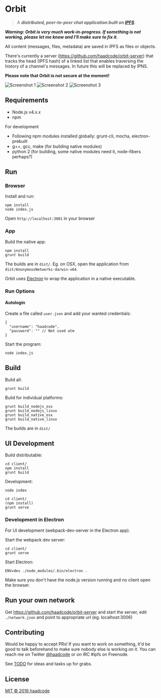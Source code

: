 # Orbit

> A ***distributed, peer-to-peer chat application built on [IPFS](http://ipfs.io)***.

***Warning: Orbit is very much work-in-progress. If something is not working, please let me know and I'll make sure to fix it.***

All content (messages, files, metadata) are saved in IPFS as files or objects.

There's currently a server (https://github.com/haadcode/orbit-server) that tracks the head (IPFS hash) of a linked list that enables traversing the history of a channel's messages. In future this will be replaced by IPNS.

**Please note that Orbit is not secure at the moment!**

![Screenshot 1](https://raw.githubusercontent.com/haadcode/orbit/master/screenshots/screenshot4%202016-04-16.png)
![Screenshot 2](https://raw.githubusercontent.com/haadcode/orbit/master/screenshots/screenshot3%202016-04-14.png)
![Screenshot 3](https://raw.githubusercontent.com/haadcode/orbit/master/screenshots/screenshot6%202016-04-17.png)

## Requirements
- Node.js v4.x.x
- npm

For development

- Following npm modules installed globally: grunt-cli, mocha, electron-prebuilt
- g++, gcc, make (for building native modules)
- python 2 (for building, some native modules need it, node-fibers perhaps?)

## Run
### Browser
Install and run:
```
npm install
node index.js
```

Open `http://localhost:3001` in your browser

### App
Build the native app:
```
npm install
grunt build
```

The builds are in `dist/`. Eg. on OSX, open the application from `dist/AnonymousNetworks-darwin-x64`.

Orbit uses [Electron](http://electron.atom.io/) to wrap the application in a native executable.

### Run Options
#### Autologin
Create a file called `user.json` and add your wanted credentials:
```
{
  "username": "haadcode",
  "password": "" // Not used atm
}
```

Start the program:
```
node index.js
```

## Build
Build all:
```
grunt build
```

Build for individual platforms:
```
grunt build_nodejs_osx
grunt build_nodejs_linux
grunt build_native_osx
grunt build_native_linux
```

The builds are in `dist/`

## UI Development
Build distributable:
```
cd client/
npm install
grunt build
```

Development:
```
node index
```

```
cd client/
(npm install)
grunt serve
```

### Development in Electron
For UI development (webpack-dev-server in the Electron app).

Start the webpack dev server:
```
cd client/
grunt serve
```

Start Electron:
```
ENV=dev ./node_modules/.bin/electron . 
```

Make sure you don't have the node.js version running and no client open the browser.

## Run your own network
Get https://github.com/haadcode/orbit-server and start the server, edit `./network.json` and point to appropriate url (eg. localhost:3006)

## Contributing
Would be happy to accept PRs! If you want to work on something, it'd be good to talk beforehand to make sure nobody else is working on it. You can reach me on Twitter [@haadcode](https://twitter.com/haadcode) or on IRC #ipfs on Freenode.

See [TODO](https://github.com/haadcode/orbit/blob/master/TODO.md) for ideas and tasks up for grabs.

## License

[MIT © 2016 haadcode](LICENSE)
